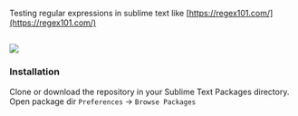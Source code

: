 Testing regular expressions in sublime text like [https://regex101.com/](https://regex101.com/)

![](https://i.imgur.com/C5vUlPm.gif)
---
### Installation

Clone or download the repository in your Sublime Text Packages directory.
Open package dir `Preferences` -> `Browse Packages`

